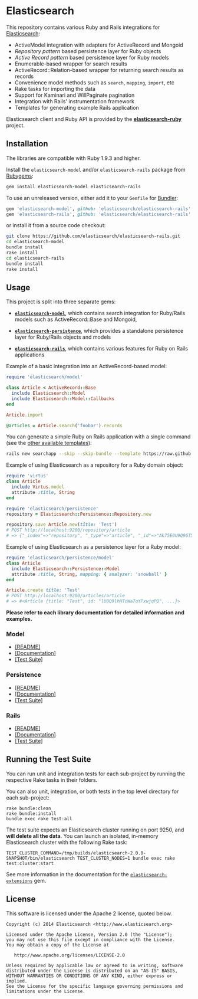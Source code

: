 # Elasticsearch

This repository contains various Ruby and Rails integrations for [Elasticsearch](http://elasticsearch.org):

* ActiveModel integration with adapters for ActiveRecord and Mongoid
* _Repository pattern_ based persistence layer for Ruby objects
* _Active Record pattern_ based persistence layer for Ruby models
* Enumerable-based wrapper for search results
* ActiveRecord::Relation-based wrapper for returning search results as records
* Convenience model methods such as `search`, `mapping`, `import`, etc
* Rake tasks for importing the data
* Support for Kaminari and WillPaginate pagination
* Integration with Rails' instrumentation framework
* Templates for generating example Rails application

Elasticsearch client and Ruby API is provided by the
**[elasticsearch-ruby](https://github.com/elasticsearch/elasticsearch-ruby)** project.

## Installation

The libraries are compatible with Ruby 1.9.3 and higher.

Install the `elasticsearch-model` and/or `elasticsearch-rails` package from
[Rubygems](https://rubygems.org/gems/elasticsearch):

```ruby
gem install elasticsearch-model elasticsearch-rails
```

To use an unreleased version, either add it to your `Gemfile` for [Bundler](http://gembundler.com):

```ruby
gem 'elasticsearch-model', github: 'elasticsearch/elasticsearch-rails'
gem 'elasticsearch-rails', github: 'elasticsearch/elasticsearch-rails'
```

or install it from a source code checkout:

```bash
git clone https://github.com/elasticsearch/elasticsearch-rails.git
cd elasticsearch-model
bundle install
rake install
cd elasticsearch-rails
bundle install
rake install
```

## Usage

This project is split into three separate gems:

* [**`elasticsearch-model`**](https://github.com/elasticsearch/elasticsearch-rails/tree/master/elasticsearch-model),
  which contains search integration for Ruby/Rails models such as ActiveRecord::Base and Mongoid,

* [**`elasticsearch-persistence`**](https://github.com/elasticsearch/elasticsearch-rails/tree/master/elasticsearch-persistence),
  which provides a standalone persistence layer for Ruby/Rails objects and models

* [**`elasticsearch-rails`**](https://github.com/elasticsearch/elasticsearch-rails/tree/master/elasticsearch-rails),
  which contains various features for Ruby on Rails applications

Example of a basic integration into an ActiveRecord-based model:

```ruby
require 'elasticsearch/model'

class Article < ActiveRecord::Base
  include Elasticsearch::Model
  include Elasticsearch::Model::Callbacks
end

Article.import

@articles = Article.search('foobar').records
```

You can generate a simple Ruby on Rails application with a single command
(see the [other available templates](https://github.com/elasticsearch/elasticsearch-rails/tree/master/elasticsearch-rails#rails-application-templates)):

```bash
rails new searchapp --skip --skip-bundle --template https://raw.github.com/elasticsearch/elasticsearch-rails/master/elasticsearch-rails/lib/rails/templates/01-basic.rb
```

Example of using Elasticsearch as a repository for a Ruby domain object:

```ruby
require 'virtus'
class Article
  include Virtus.model
  attribute :title, String
end

require 'elasticsearch/persistence'
repository = Elasticsearch::Persistence::Repository.new

repository.save Article.new(title: 'Test')
# POST http://localhost:9200/repository/article
# => {"_index"=>"repository", "_type"=>"article", "_id"=>"Ak75E0U9Q96T5Y999_39NA", ...}
```

Example of using Elasticsearch as a persistence layer for a Ruby model:

```ruby
require 'elasticsearch/persistence/model'
class Article
  include Elasticsearch::Persistence::Model
  attribute :title, String, mapping: { analyzer: 'snowball' }
end

Article.create title: 'Test'
# POST http://localhost:9200/articles/article
# => #<Article {title: "Test", id: "lUOQ9lhHToWa7oYPxwjqPQ", ...}>
```

**Please refer to each library documentation for detailed information and examples.**

### Model

* [[README]](https://github.com/elasticsearch/elasticsearch-rails/blob/master/elasticsearch-model/README.md)
* [[Documentation]](http://rubydoc.info/gems/elasticsearch-model/)
* [[Test Suite]](https://github.com/elasticsearch/elasticsearch-rails/blob/master/elasticsearch-model/test)

### Persistence

* [[README]](https://github.com/elasticsearch/elasticsearch-rails/blob/master/elasticsearch-persistence/README.md)
* [[Documentation]](http://rubydoc.info/gems/elasticsearch-persistence/)
* [[Test Suite]](https://github.com/elasticsearch/elasticsearch-rails/blob/master/elasticsearch-persistence/test)

### Rails

* [[README]](https://github.com/elasticsearch/elasticsearch-rails/blob/master/elasticsearch-rails/README.md)
* [[Documentation]](http://rubydoc.info/gems/elasticsearch-rails)
* [[Test Suite]](https://github.com/elasticsearch/elasticsearch-rails/blob/master/elasticsearch-rails/test)

## Running the Test Suite

You can run unit and integration tests for each sub-project by running the respective Rake tasks in their folders.

You can also unit, integration, or both tests in the top level directory for each sub-project:

    rake bundle:clean
    rake bundle:install
    bundle exec rake test:all

The test suite expects an Elasticsearch cluster running on port 9250, and **will delete all the data**. You can launch an isolated, in-memory Elasticsearch cluster with the following Rake task:

    TEST_CLUSTER_COMMAND=/tmp/builds/elasticsearch-2.0.0-SNAPSHOT/bin/elasticsearch TEST_CLUSTER_NODES=1 bundle exec rake test:cluster:start

See more information in the documentation  for the [`elasticsearch-extensions`](https://github.com/elasticsearch/elasticsearch-ruby/tree/master/elasticsearch-extensions#testcluster) gem.

## License

This software is licensed under the Apache 2 license, quoted below.

    Copyright (c) 2014 Elasticsearch <http://www.elasticsearch.org>

    Licensed under the Apache License, Version 2.0 (the "License");
    you may not use this file except in compliance with the License.
    You may obtain a copy of the License at

       http://www.apache.org/licenses/LICENSE-2.0

    Unless required by applicable law or agreed to in writing, software
    distributed under the License is distributed on an "AS IS" BASIS,
    WITHOUT WARRANTIES OR CONDITIONS OF ANY KIND, either express or implied.
    See the License for the specific language governing permissions and
    limitations under the License.
